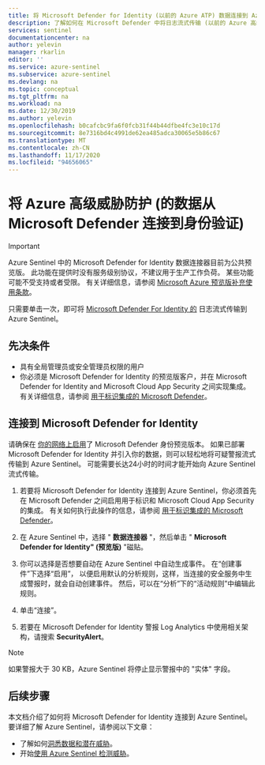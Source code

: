 ```yaml
---
title: 将 Microsoft Defender for Identity (以前的 Azure ATP) 数据连接到 Azure Sentinel |Microsoft Docs
description: 了解如何在 Microsoft Defender 中将日志流式传输 (以前的 Azure 高级威胁防护，只需要单击一次即可将 ATP) 到 Azure Sentinel 中 () 。
services: sentinel
documentationcenter: na
author: yelevin
manager: rkarlin
editor: ''
ms.service: azure-sentinel
ms.subservice: azure-sentinel
ms.devlang: na
ms.topic: conceptual
ms.tgt_pltfrm: na
ms.workload: na
ms.date: 12/30/2019
ms.author: yelevin
ms.openlocfilehash: b0cafcbc9fa6f0fcb31f44b44dfbe4fc3e10c17d
ms.sourcegitcommit: 8e7316bd4c4991de62ea485adca30065e5b86c67
ms.translationtype: MT
ms.contentlocale: zh-CN
ms.lasthandoff: 11/17/2020
ms.locfileid: "94656065"
---
```

# <a name="connect-data-from-microsoft-defender-for-identity-formerly-azure-advanced-threat-protection"></a>将 Azure 高级威胁防护 (的数据从 Microsoft Defender 连接到身份验证) 

> [!IMPORTANT]
> Azure Sentinel 中的 Microsoft Defender for Identity 数据连接器目前为公共预览版。
> 此功能在提供时没有服务级别协议，不建议用于生产工作负荷。 某些功能可能不受支持或者受限。 有关详细信息，请参阅 [Microsoft Azure 预览版补充使用条款](https://azure.microsoft.com/support/legal/preview-supplemental-terms/)。

只需要单击一次，即可将 [Microsoft Defender For Identity 的](/azure-advanced-threat-protection/what-is-atp) 日志流式传输到 Azure Sentinel。

## <a name="prerequisites"></a>先决条件

- 具有全局管理员或安全管理员权限的用户
- 你必须是 Microsoft Defender for Identity 的预览版客户，并在 Microsoft Defender for Identity and Microsoft Cloud App Security 之间实现集成。 有关详细信息，请参阅 [用于标识集成的 Microsoft Defender](https://www.microsoft.com/microsoft-365/identity/advance-threat-protection)。

## <a name="connect-to-microsoft-defender-for-identity"></a>连接到 Microsoft Defender for Identity

请确保在 [你的网络上启用](/azure-advanced-threat-protection/install-atp-step1)了 Microsoft Defender 身份预览版本。
如果已部署 Microsoft Defender for Identity 并引入你的数据，则可以轻松地将可疑警报流式传输到 Azure Sentinel。 可能需要长达24小时的时间才能开始向 Azure Sentinel 流式传输。


1. 若要将 Microsoft Defender for Identity 连接到 Azure Sentinel，你必须首先在 Microsoft Defender 之间启用用于标识和 Microsoft Cloud App Security 的集成。 有关如何执行此操作的信息，请参阅 [用于标识集成的 Microsoft Defender](https://www.microsoft.com/microsoft-365/identity/advance-threat-protection)。

1. 在 Azure Sentinel 中，选择 " **数据连接器** "，然后单击 " **Microsoft Defender for Identity" (预览版)** "磁贴。

1. 你可以选择是否想要自动在 Azure Sentinel 中自动生成事件。 在“创建事件”下选择“启用”， 以便启用默认的分析规则，这样，当连接的安全服务中生成警报时，就会自动创建事件。 然后，可以在“分析”下的“活动规则”中编辑此规则。 

1. 单击“连接”。

1. 若要在 Microsoft Defender for Identity 警报 Log Analytics 中使用相关架构，请搜索 **SecurityAlert**。

> [!NOTE]
> 如果警报大于 30 KB，Azure Sentinel 将停止显示警报中的 "实体" 字段。

## <a name="next-steps"></a>后续步骤
本文档介绍了如何将 Microsoft Defender for Identity 连接到 Azure Sentinel。 要详细了解 Azure Sentinel，请参阅以下文章：
- 了解如何[洞悉数据和潜在威胁](quickstart-get-visibility.md)。
- 开始[使用 Azure Sentinel 检测威胁](tutorial-detect-threats-built-in.md)。